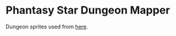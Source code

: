 # Phantasy Star Dungeon Mapper

Dungeon sprites used from [here](https://www.spriters-resource.com/fullview/169744/).